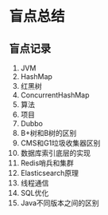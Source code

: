# 盲点总结

## 盲点记录
1. JVM
2. HashMap
3. 红黑树
4. ConcurrentHashMap
5. 算法
6. 项目
7. Dubbo
8. B+树和B树的区别
9. CMS和G1垃圾收集器区别
10. 数据库索引底层的实现
11. Redis哨兵和集群
12. Elasticsearch原理
13. 线程通信
14. SQL优化
15. Java不同版本之间的区别










